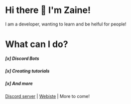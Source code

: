 # Hi there 👋 I'm Zaine!

I am a developer,  wanting to learn and be helful for people!

# What can I do?

##### [x] Discord Bots
##### [x] Creating tutorials
##### [x] And more

[Discord server](https://discord.gg/CSGZ7GRH2C) | [Webiste](https://snakegames.gay) | More to come!


